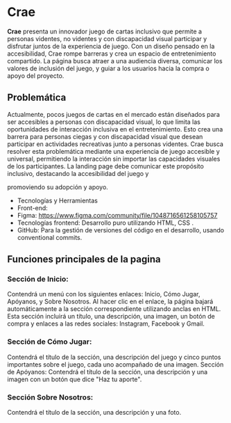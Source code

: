 # Crae

**Crae** presenta un innovador juego de cartas inclusivo que permite a personas videntes, no videntes y con discapacidad visual participar y disfrutar juntos de la experiencia de juego. Con un diseño pensado en la accesibilidad, Crae rompe barreras y crea un espacio de entretenimiento compartido. La página busca atraer a una audiencia diversa, comunicar los valores de inclusión del juego, y guiar a los usuarios hacia la compra o apoyo del proyecto.


## Problemática


Actualmente, pocos juegos de cartas en el mercado están diseñados para ser accesibles a personas con discapacidad visual, lo que limita las oportunidades de interacción inclusiva en el entretenimiento. Esto crea una barrera para personas ciegas y con discapacidad visual que desean participar en actividades recreativas junto a personas videntes. Crae busca resolver esta problemática mediante una experiencia de juego accesible y universal, permitiendo la interacción sin importar las capacidades visuales de los participantes. La landing page debe comunicar este propósito inclusivo, destacando la accesibilidad del juego y 

promoviendo su adopción y apoyo.



- Tecnologías y Herramientas
- Front-end: 
- Figma: https://www.figma.com/community/file/1048716561258105757
- Tecnologías frontend: Desarrollo puro utilizando HTML, CSS .
- GitHub: Para la gestión de versiones del código en el desarrollo, usando conventional commits.


## Funciones principales de la pagina
### Sección de Inicio:
Contendrá un menú con los siguientes enlaces: Inicio, Cómo Jugar, Apóyanos, y Sobre Nosotros. Al hacer clic en el enlace, la página bajará automáticamente a la sección correspondiente utilizando anclas en HTML. Esta sección incluirá un título, una descripción, una imagen, un botón de compra y enlaces a las redes sociales: Instagram, Facebook y Gmail.
### Sección de Cómo Jugar:
Contendrá el título de la sección, una descripción del juego y cinco puntos importantes sobre el juego, cada uno acompañado de una imagen.
Sección de Apóyanos:
Contendrá el título de la sección, una descripción y una imagen con un botón que dice "Haz tu aporte".
### Sección Sobre Nosotros:
Contendrá el título de la sección, una descripción y una foto.
